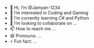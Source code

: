 - 👋 Hi, I’m @Jamyan-1234
- 👀 I’m interested in Coding and Gaming
- 🌱 I’m currently learning C# and Python
- 💞️ I’m looking to collaborate on ...
- 📫 How to reach me ...
- 😄 Pronouns: ...
- ⚡ Fun fact: ...

<!---
Jamyan-1234/Jamyan-1234 is a ✨ special ✨ repository because its `README.md` (this file) appears on your GitHub profile.
You can click the Preview link to take a look at your changes.
--->
